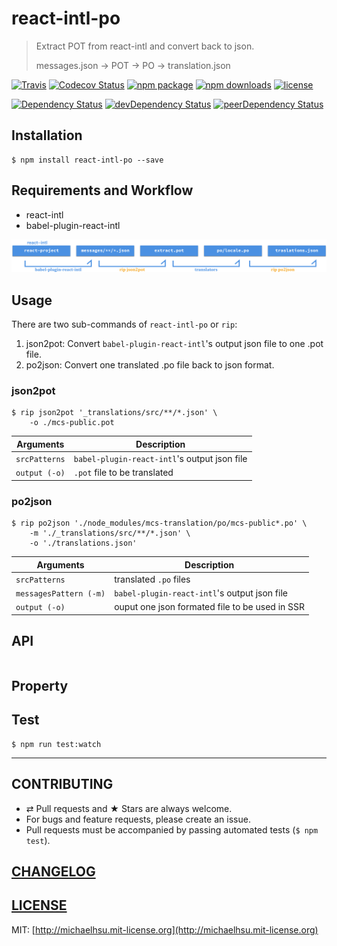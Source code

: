 # react-intl-po

> Extract POT from react-intl and convert back to json.
>
> messages.json → POT → PO → translation.json

[![Travis][build-badge]][build] [![Codecov Status][codecov-badge]][codecov] [![npm package][npm-badge]][npm] [![npm downloads][npm-downloads]][npm] [![license][license-badge]][license]

[![Dependency Status][dependency-badge]][dependency] [![devDependency Status][devDependency-badge]][devDependency] [![peerDependency Status][peerDependency-badge]][peerDependency]

[build-badge]: https://img.shields.io/travis/evenchange4/react-intl-po/master.svg?style=flat-square
[build]: https://travis-ci.org/evenchange4/react-intl-po

[npm-badge]: https://img.shields.io/npm/v/react-intl-po.svg?style=flat-square
[npm]: https://www.npmjs.org/package/react-intl-po

[codecov-badge]: https://img.shields.io/codecov/c/github/evenchange4/react-intl-po.svg?style=flat-square
[codecov]: https://codecov.io/github/evenchange4/react-intl-po?branch=master

[npm-downloads]: https://img.shields.io/npm/dt/react-intl-po.svg?style=flat-square

[license-badge]: https://img.shields.io/npm/l/react-intl-po.svg?style=flat-square
[license]: http://michaelhsu.mit-license.org/

[dependency-badge]: https://david-dm.org/evenchange4/react-intl-po.svg?style=flat-square
[dependency]: https://david-dm.org/evenchange4/react-intl-po
[devDependency-badge]: https://david-dm.org/evenchange4/react-intl-po/dev-status.svg?style=flat-square
[devDependency]: https://david-dm.org/evenchange4/react-intl-po#info=devDependencies
[peerDependency-badge]: https://david-dm.org/evenchange4/react-intl-po/peer-status.svg?style=flat-square
[peerDependency]: https://david-dm.org/evenchange4/react-intl-po#info=peerDependencies


## Installation

```console
$ npm install react-intl-po --save
```

## Requirements and Workflow

- react-intl
- babel-plugin-react-intl

![RIP Workflow](./docs/workflow.png)


## Usage

There are two sub-commands of `react-intl-po` or `rip`:

1. json2pot: Convert `babel-plugin-react-intl`'s output json file to one .pot file.
2. po2json: Convert one translated .po file back to json format.

### json2pot

```
$ rip json2pot '_translations/src/**/*.json' \
    -o ./mcs-public.pot
```

| **Arguments** |  **Description**                              |
| ------------- | --------------------------------------------- |
| `srcPatterns` |  `babel-plugin-react-intl`'s output json file |
| `output (-o)` |  `.pot` file to be translated                 |

### po2json

```
$ rip po2json './node_modules/mcs-translation/po/mcs-public*.po' \
    -m './_translations/src/**/*.json' \
    -o './translations.json'
```

| **Arguments**          |  **Description**                                |
| ---------------------- | ----------------------------------------------- |
| `srcPatterns`          |  translated `.po` files                         |
| `messagesPattern (-m)` |  `babel-plugin-react-intl`'s output json file   |
| `output (-o)`          |  ouput one json formated file to be used in SSR |


## API

```
```

## Property


## Test

```
$ npm run test:watch
```

---

## CONTRIBUTING

* ⇄ Pull requests and ★ Stars are always welcome.
* For bugs and feature requests, please create an issue.
* Pull requests must be accompanied by passing automated tests (`$ npm test`).

## [CHANGELOG](CHANGELOG.md)

## [LICENSE](LICENSE)

MIT: [http://michaelhsu.mit-license.org](http://michaelhsu.mit-license.org)
